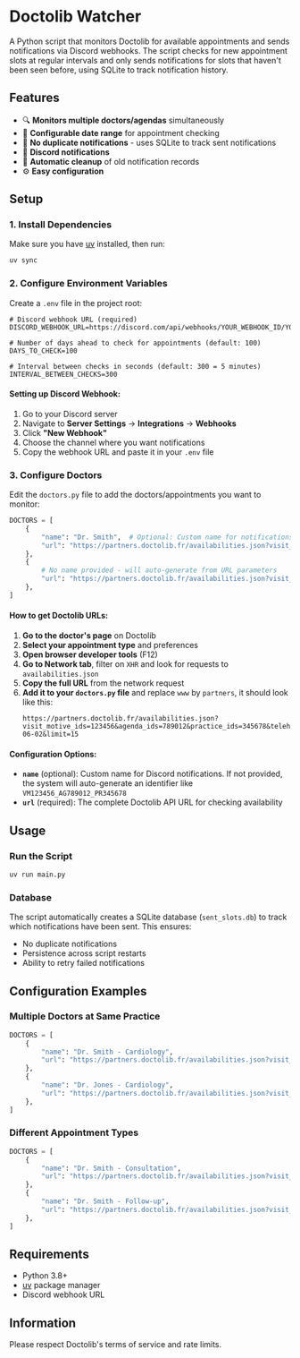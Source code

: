# Doctolib Watcher

A Python script that monitors Doctolib for available appointments and sends notifications via Discord webhooks. The script checks for new appointment slots at regular intervals and only sends notifications for slots that haven't been seen before, using SQLite to track notification history.

## Features

- 🔍 **Monitors multiple doctors/agendas** simultaneously
- 📅 **Configurable date range** for appointment checking
- 🚫 **No duplicate notifications** - uses SQLite to track sent notifications
- 💬 **Discord notifications**
- 🧹 **Automatic cleanup** of old notification records
- ⚙️ **Easy configuration**

## Setup

### 1. Install Dependencies

Make sure you have [uv](https://docs.astral.sh/uv/) installed, then run:

```bash
uv sync
```


### 2. Configure Environment Variables

Create a `.env` file in the project root:

```env
# Discord webhook URL (required)
DISCORD_WEBHOOK_URL=https://discord.com/api/webhooks/YOUR_WEBHOOK_ID/YOUR_WEBHOOK_TOKEN

# Number of days ahead to check for appointments (default: 100)
DAYS_TO_CHECK=100

# Interval between checks in seconds (default: 300 = 5 minutes)
INTERVAL_BETWEEN_CHECKS=300
```

#### Setting up Discord Webhook:

1. Go to your Discord server
2. Navigate to **Server Settings** → **Integrations** → **Webhooks**
3. Click **"New Webhook"**
4. Choose the channel where you want notifications
5. Copy the webhook URL and paste it in your `.env` file

### 3. Configure Doctors

Edit the `doctors.py` file to add the doctors/appointments you want to monitor:

```python
DOCTORS = [
    {
        "name": "Dr. Smith",  # Optional: Custom name for notifications
        "url": "https://partners.doctolib.fr/availabilities.json?visit_motive_ids=123456&agenda_ids=789012&practice_ids=345678&telehealth=false&start_date=2025-06-02&limit=15"
    },
    {
        # No name provided - will auto-generate from URL parameters
        "url": "https://partners.doctolib.fr/availabilities.json?visit_motive_ids=654321&agenda_ids=210987&practice_ids=876543&telehealth=false&start_date=2025-06-02&limit=15"
    },
]
```

#### How to get Doctolib URLs:

1. **Go to the doctor's page** on Doctolib
2. **Select your appointment type** and preferences
3. **Open browser developer tools** (F12)
4. **Go to Network tab**, filter on ``XHR`` and look for requests to `availabilities.json`
5. **Copy the full URL** from the network request
6. **Add it to your `doctors.py` file** and replace ``www`` by ``partners``, it should look like this:
   ```
   https://partners.doctolib.fr/availabilities.json?visit_motive_ids=123456&agenda_ids=789012&practice_ids=345678&telehealth=false&start_date=2025-06-02&limit=15
   ```

#### Configuration Options:

- **`name`** (optional): Custom name for Discord notifications. If not provided, the system will auto-generate an identifier like `VM123456_AG789012_PR345678`
- **`url`** (required): The complete Doctolib API URL for checking availability

## Usage

### Run the Script

```bash
uv run main.py
```

### Database

The script automatically creates a SQLite database (`sent_slots.db`) to track which notifications have been sent. This ensures:
- No duplicate notifications
- Persistence across script restarts
- Ability to retry failed notifications

## Configuration Examples

### Multiple Doctors at Same Practice
```python
DOCTORS = [
    {
        "name": "Dr. Smith - Cardiology",
        "url": "https://partners.doctolib.fr/availabilities.json?visit_motive_ids=123456&agenda_ids=111111&practice_ids=999999&telehealth=false&start_date=2025-06-02&limit=15"
    },
    {
        "name": "Dr. Jones - Cardiology", 
        "url": "https://partners.doctolib.fr/availabilities.json?visit_motive_ids=123456&agenda_ids=222222&practice_ids=999999&telehealth=false&start_date=2025-06-02&limit=15"
    },
]
```

### Different Appointment Types
```python
DOCTORS = [
    {
        "name": "Dr. Smith - Consultation",
        "url": "https://partners.doctolib.fr/availabilities.json?visit_motive_ids=111111&agenda_ids=123456&practice_ids=999999&telehealth=false&start_date=2025-06-02&limit=15"
    },
    {
        "name": "Dr. Smith - Follow-up",
        "url": "https://partners.doctolib.fr/availabilities.json?visit_motive_ids=222222&agenda_ids=123456&practice_ids=999999&telehealth=false&start_date=2025-06-02&limit=15"
    },
]
```

## Requirements

- Python 3.8+
- [uv](https://docs.astral.sh/uv/) package manager
- Discord webhook URL

## Information

Please respect Doctolib's terms of service and rate limits.